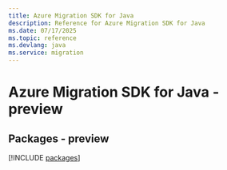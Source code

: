 ```yaml
---
title: Azure Migration SDK for Java
description: Reference for Azure Migration SDK for Java
ms.date: 07/17/2025
ms.topic: reference
ms.devlang: java
ms.service: migration
---
```

# Azure Migration SDK for Java - preview
## Packages - preview
[!INCLUDE [packages](migration-index.md)]